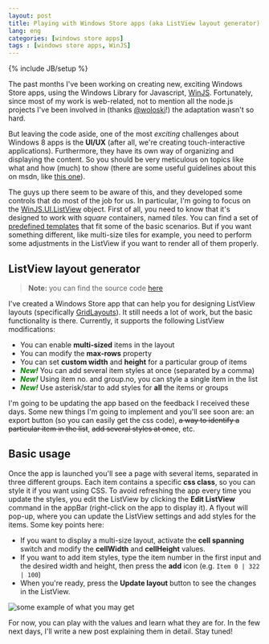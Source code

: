 ```yaml
---
layout: post
title: Playing with Windows Store apps (aka ListView layout generator)
lang: eng
categories: [windows store apps]
tags : [windows store apps, WinJS]
---
```

{% include JB/setup %}

The past months I've been working on creating new, exciting Windows Store apps, using the Windows Library for Javascript, [WinJS](http://msdn.microsoft.com/en-US/library/windows/apps/br211377). Fortunately, since most of my work is web-related, not to mention all the node.js projects I've been involved in (thanks [@woloski](http://twitter.com/woloski)!) the adaptation wasn't so hard.

But leaving the code aside, one of the most *exciting* challenges about Windows 8 apps is the **UI/UX** (after all, we're creating touch-interactive applications). Furthermore, they have its own way of organizing and displaying the content. So you should be very meticulous on topics like what and how (much) to show (there are some useful guidelines about this on msdn, like [this one](http://msdn.microsoft.com/en-us/library/windows/apps/hh465424.aspx)). 

The guys up there seem to be aware of this, and they developed some controls that do most of the job for us. In particular, I'm going to focus on the [WinJS.UI.ListView](http://msdn.microsoft.com/en-us/library/windows/apps/br211837.aspx) object. 
First of all, you need to know that it's designed to work with *square* containers, named *tiles*. You can find a set of [predefined templates](http://msdn.microsoft.com/en-us/library/windows/apps/hh465463.aspx) that fit some of the basic scenarios. But if you want something different, like multi-size tiles for example, you need to perform some adjustments in the ListView if you want to render all of them properly.

## ListView layout generator

> **Note:** you can find the source code [here](https://github.com/nanovazquez/listview-layout-generator)

I've created a Windows Store app that can help you for designing ListView layouts (specifically [GridLayouts](http://msdn.microsoft.com/en-us/library/windows/apps/br211751.aspx)). It still needs a lot of work, but the basic functionality is there. Currently, it supports the following ListView modifications:

 * You can enable **multi-sized** items in the layout
 * You can modify the **max-rows** property
 * You can set **custom width** and **height** for a particular group of items
 * <span style="color: green; font-weight: bold; font-style:italic">New!</span> You can add several item styles at once (separated by a comma)
 * <span style="color: green; font-weight: bold; font-style:italic">New!</span> Using item no. and group.no, you can style a single item in the list
 * <span style="color: green; font-weight: bold; font-style:italic">New!</span> Use asterisk/star to add styles for **all** the items or groups
 
I'm going to be updating the app based on the feedback I received these days. Some new things I'm going to implement and you'll see soon are: an export button (so you can easily get the css code), <strike>a way to identify a particular item in the list</strike>, <strike>add several styles at once</strike>, etc.

## Basic usage

Once the app is launched you'll see a page with several items, separated in three different groups. Each item contains a specific **css class**, so you can style it if you want using CSS. To avoid refreshing the app every time you update the styles, you edit the ListView by clicking the **Edit ListView** command in the appBar (right-click on the app to display it). A flyout will pop-up, where you can update the ListView settings and add styles for the items. Some key points here:

* If you want to display a multi-size layout, activate the **cell spanning** switch and modify the **cellWidth** and **cellHeight** values. 
* If you want to add item styles, type the item number in the first input and the desired width and height, then press the **add** icon (e.g. `Item 0 | 322 | 100`)
* When you're ready, press the **Update layout** button to see the changes in the ListView.

![some example of what you may get](https://github.com/nanovazquez/ListView-layout-generator/raw/master/sample.png)

For now, you can play with the values and learn what they are for. In the few next days, I'll write a new post explaining them in detail. Stay tuned!